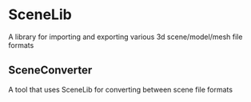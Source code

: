 # SceneLib
A library for importing and exporting various 3d scene/model/mesh file formats

## SceneConverter
A tool that uses SceneLib for converting between scene file formats